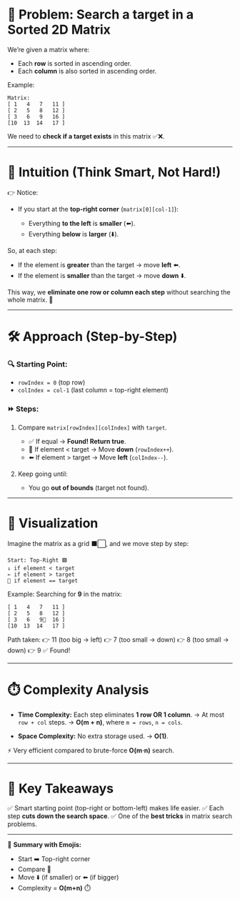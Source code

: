 

# 🎯 Problem: Search a target in a **Sorted 2D Matrix**

We’re given a matrix where:

* Each **row** is sorted in ascending order.
* Each **column** is also sorted in ascending order.

Example:

```
Matrix:
[ 1   4   7   11 ]
[ 2   5   8   12 ]
[ 3   6   9   16 ]
[10  13  14   17 ]
```

We need to **check if a target exists** in this matrix ✅❌.

---

# 🧠 Intuition (Think Smart, Not Hard!)

👉 Notice:

* If you start at the **top-right corner** (`matrix[0][col-1]`):

  * Everything **to the left** is **smaller** (⬅️).
  * Everything **below** is **larger** (⬇️).

So, at each step:

* If the element is **greater** than the target → move **left** ⬅️.
* If the element is **smaller** than the target → move **down** ⬇️.

This way, we **eliminate one row or column each step** without searching the whole matrix. 🎯

---

# 🛠️ Approach (Step-by-Step)

### 🔍 Starting Point:

* `rowIndex = 0` (top row)
* `colIndex = col-1` (last column = top-right element)

### ⏩ Steps:

1. Compare `matrix[rowIndex][colIndex]` with `target`.

   * ✅ If equal → **Found! Return true**.
   * 🔽 If element < target → Move **down** (`rowIndex++`).
   * ⬅️ If element > target → Move **left** (`colIndex--`).

2. Keep going until:

   * You go **out of bounds** (target not found).

---

# 🎨 Visualization

Imagine the matrix as a grid ⬛⬜, and we move step by step:

```
Start: Top-Right 🟩
↓ if element < target
← if element > target
🎯 if element == target
```

Example: Searching for **9** in the matrix:

```
[ 1   4   7   11 ]
[ 2   5   8   12 ]
[ 3   6   9🎯  16 ]
[10  13  14   17 ]
```

Path taken:
👉 11 (too big → left)
👉 7 (too small → down)
👉 8 (too small → down)
👉 9 ✅ Found!

---

# ⏱️ Complexity Analysis

* **Time Complexity:**
  Each step eliminates **1 row OR 1 column**.
  → At most `row + col` steps.
  → **O(m + n)**, where `m = rows`, `n = cols`.

* **Space Complexity:**
  No extra storage used.
  → **O(1)**.

⚡ Very efficient compared to brute-force **O(m·n)** search.

---

# 🌟 Key Takeaways

✅ Smart starting point (top-right or bottom-left) makes life easier.
✅ Each step **cuts down the search space**.
✅ One of the **best tricks** in matrix search problems.

---

📌 **Summary with Emojis:**

* Start ➡️ Top-right corner
* Compare 🎯
* Move ⬇️ (if smaller) or ⬅️ (if bigger)
* Complexity = **O(m+n)** ⏱️


